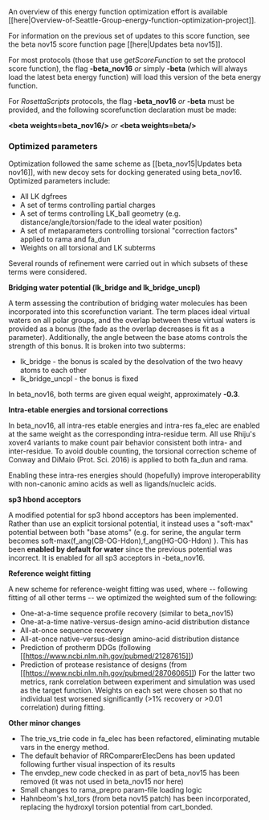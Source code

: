 An overview of this energy function optimization effort is available [[here|Overview-of-Seattle-Group-energy-function-optimization-project]].

For information on the previous set of updates to this score function, see the beta nov15 score function page [[here|Updates beta nov15]].


For most protocols (those that use _getScoreFunction_ to set the protocol score function), the flag **-beta_nov16** _or_ simply **-beta** (which will always load the latest beta energy function) will load this version of the beta energy function.

For _RosettaScripts_ protocols, the flag **-beta_nov16** _or_ **-beta** must be provided, and the following scorefunction declaration must be made:

**\<beta weights=beta_nov16/\>** _or_ **\<beta weights=beta/\>**

### Optimized parameters 

Optimization followed the same scheme as [[beta_nov15|Updates beta nov16]], with new decoy sets for docking generated using beta_nov16.  Optimized parameters include:

* All LK dgfrees
* A set of terms controlling partial charges
* A set of terms controlling LK_ball geometry (e.g. distance/angle/torsion/fade to the ideal water position)
* A set of metaparameters controlling torsional "correction factors" applied to rama and fa_dun
* Weights on all torsional and LK subterms

Several rounds of refinement were carried out in which subsets of these terms were considered.

**Bridging water potential (lk_bridge and lk_bridge_uncpl)**

A term assessing the contribution of bridging water molecules has been incorporated into this scorefunction variant.  The term places ideal virtual waters on all polar groups, and the overlap between these virtual waters is provided as a bonus (the fade as the overlap decreases is fit as a parameter).  Additionally, the angle between the base atoms controls the strength of this bonus.  It is broken into two subterms:

* lk_bridge - the bonus is scaled by the desolvation of the two heavy atoms to each other
* lk_bridge_uncpl - the bonus is fixed

In beta_nov16, both terms are given equal weight, approximately **-0.3**.

**Intra-etable energies and torsional corrections**

In beta_nov16, all intra-res etable energies and intra-res fa_elec are enabled at the same weight as the corresponding intra-residue term.  All use Rhiju's xover4 variants to make count pair behavior consistent both intra- and inter-residue.  To avoid double counting, the torsional correction scheme of Conway and DiMaio (Prot. Sci. 2016) is applied to both fa_dun and rama.

Enabling these intra-res energies should (hopefully) improve interoperability with non-canonic amino acids as well as ligands/nucleic acids.

**sp3 hbond acceptors**

A modified potential for sp3 hbond acceptors has been implemented.  Rather than use an explicit torsional potential, it instead uses a "soft-max" potential between both "base atoms" (e.g. for serine, the angular term becomes soft-max(f_ang(CB-OG-Hdon),f_ang(HG-OG-Hdon) ).  This has been **enabled by default for water** since the previous potential was incorrect.  It is enabled for all sp3 acceptors in -beta_nov16.

**Reference weight fitting**

A new scheme for reference-weight fitting was used, where -- following fitting of all other terms -- we optimized the weighted sum of the following:
* One-at-a-time sequence profile recovery (similar to beta_nov15)
* One-at-a-time native-versus-design amino-acid distribution distance
* All-at-once sequence recovery
* All-at-once native-versus-design amino-acid distribution distance
* Prediction of protherm DDGs (following [[https://www.ncbi.nlm.nih.gov/pubmed/21287615]])
* Prediction of protease resistance of designs (from [[https://www.ncbi.nlm.nih.gov/pubmed/28706065]])
For the latter two metrics, rank correlation between experiment and simulation was used as the target function.  Weights on each set were chosen so that no individual test worsened significantly (>1% recovery or >0.01 correlation) during fitting.

**Other minor changes**

* The trie_vs_trie code in fa_elec has been refactored, eliminating mutable vars in the energy method.
* The default behavior of RRComparerElecDens has been updated following further visual inspection of its results
* The envdep_new code checked in as part of beta_nov15 has been removed (it was not used in beta_nov15 nor here)
* Small changes to rama_prepro param-file loading logic
* Hahnbeom's hxl_tors (from beta nov15 patch) has been incorporated, replacing the hydroxyl torsion potential from cart_bonded.


